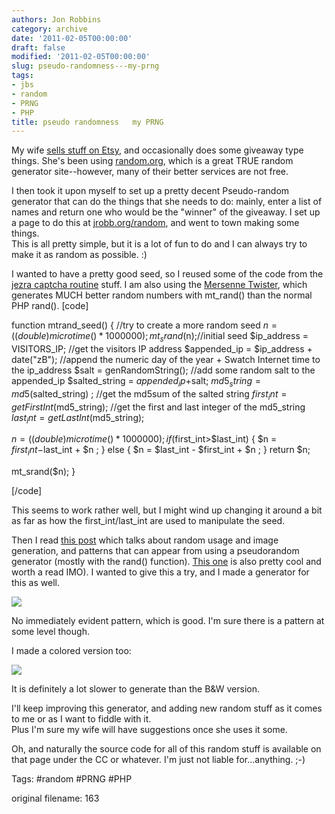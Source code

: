 ```yaml
---
authors: Jon Robbins
category: archive
date: '2011-02-05T00:00:00'
draft: false
modified: '2011-02-05T00:00:00'
slug: pseudo-randomness---my-prng
tags:
- jbs
- random
- PRNG
- PHP
title: pseudo randomness   my PRNG
---
```


My wife [sells stuff on Etsy](http://www.etsy.com/people/NestofManyColors), and occasionally does some giveaway type things.
She's been using [random.org](http://random.org), which is a great TRUE random generator site--however, many of their better services are not free.

I then took it upon myself to set up a pretty decent Pseudo-random generator that can do the things that she needs to do:  mainly, enter a list of names and return one who would be the "winner" of the giveaway.
I set up a page to do this at [jrobb.org/random](http://jrobb.org/random/), and went to town making some things.  
This is all pretty simple, but it is a lot of fun to do and I can always try to make it as random as possible. :)

I wanted to have a pretty good seed, so I reused some of the code from the [jezra captcha routine](http://jrobb.org/blog/?article=159) stuff.  I am also using the [Mersenne Twister](http://en.wikipedia.org/wiki/Mersenne_twister), which generates MUCH better random numbers with mt_rand() than the normal PHP rand().
[code]

function mtrand_seed() {
//try to create a more random seed
$n = ((double)microtime()*1000000);
mt_srand($n);//initial seed
$ip_address = VISITORS_IP; //get the visitors IP address
$appended_ip = $ip_address + date("zB"); //append the numeric day of the year + 	Swatch Internet time to the ip_address
$salt = genRandomString(); //add some random salt to the appended_ip
$salted_string = $appended_ip+$salt;
$md5_string = md5($salted_string) ; //get the md5sum of the salted string
$first_int = getFirstInt($md5_string); //get the first and last integer of the md5_string
$last_int = getLastInt($md5_string);

$n = ((double)microtime()*1000000);
if($first_int>$last_int)
{
$n = $first_int -$last_int + $n ;
} else {
$n = $last_int - $first_int + $n ;
}
return $n;

mt_srand($n);
}

[/code]


This seems to work rather well, but I might wind up changing it around a bit as far as how the first_int/last_int are used to manipulate the seed.

Then I read [this post](http://www.boallen.com/random-numbers.html) which talks about random usage and image generation, and patterns that can appear from using a pseudorandom generator (mostly with the rand() function).
[This one](http://cod.ifies.com/2008/05/php-rand01-on-windows-openssl-rand-on.html) is also pretty cool and worth a read IMO).
I wanted to give this a try, and I made a generator for this as well.  


<img src="/random/randompng.php?xlen=256&ylen=256">


No immediately evident pattern, which is good.  I'm sure there is a pattern at some level though.


I  made a colored version too:


<img src="/random/randompng.php?color=1&xlen=256&ylen=256">


It is definitely a lot slower to generate than the B&W version.

I'll keep improving this generator, and adding new random stuff as it comes to me or as I want to fiddle with it.  
Plus I'm sure my wife will have suggestions once she uses it some.

Oh, and naturally the source code for all of this random stuff is available on that page under the CC or whatever.  I'm just not liable for...anything. ;-)


Tags: #random #PRNG #PHP

 original filename: 163